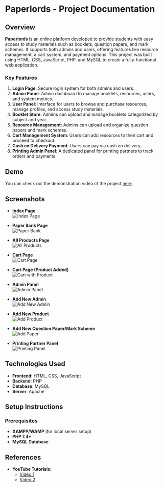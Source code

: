 # Paperlords - Project Documentation

## Overview

**Paperlords** is an online platform developed to provide students with easy access to study materials such as booklets, question papers, and mark schemes. It supports both admins and users, offering features like resource management, a cart system, and payment options. This project was built using HTML, CSS, JavaScript, PHP, and MySQL to create a fully-functional web application.

### Key Features

1. **Login Page**: Secure login system for both admins and users.
2. **Admin Panel**: Admin dashboard to manage booklets, resources, users, and system metrics.
3. **User Panel**: Interface for users to browse and purchase resources, manage profiles, and access study materials.
4. **Booklet Store**: Admins can upload and manage booklets categorized by subject and year.
5. **Resource Management**: Admins can upload and organize question papers and mark schemes.
6. **Cart Management System**: Users can add resources to their cart and proceed to checkout.
7. **Cash on Delivery Payment**: Users can pay via cash on delivery.
8. **Printing Admin Panel**: A dedicated panel for printing partners to track orders and payments.

## Demo

You can check out the demonstration video of the project [here](https://youtu.be/__JBln4gK5U).

## Screenshots

- **Index Page**  
  ![Index Page](https://github.com/user-attachments/assets/b7fee067-ef9f-45f3-9938-2f0fe17ec101)  

- **Paper Bank Page**  
  ![Paper Bank](https://github.com/user-attachments/assets/db739b3b-524b-46a6-9516-15e02316d488)  

- **All Products Page**  
  ![All Products](https://github.com/user-attachments/assets/09a65246-d586-4e9c-a1f1-0c9a9806dbb8)  

- **Cart Page**  
  ![Cart Page](https://github.com/user-attachments/assets/131fd539-2f99-4833-9586-a5257f256037)  

- **Cart Page (Product Added)**  
  ![Cart with Product](https://github.com/user-attachments/assets/131fd539-2f99-4833-9586-a5257f256037)  

- **Admin Panel**  
  ![Admin Panel](https://github.com/user-attachments/assets/78f2e5d8-3c1c-4028-b956-145aa91a0eff)  

- **Add New Admin**  
  ![Add New Admin](https://github.com/user-attachments/assets/33bcb490-6b7b-4906-ae45-972f989bd2b9)  

- **Add New Product**  
  ![Add Product](https://github.com/user-attachments/assets/ef92f241-d785-4e5a-ac86-67e5d10acb59)  

- **Add New Question Paper/Mark Scheme**  
  ![Add Paper](https://github.com/user-attachments/assets/29333f35-5041-4161-a064-f5b206c83ebf)  

- **Printing Partner Panel**  
  ![Printing Panel](https://github.com/user-attachments/assets/0c9df4c8-34e9-41c0-9a8d-cb99cef48a2d)

## Technologies Used

- **Frontend**: HTML, CSS, JavaScript
- **Backend**: PHP
- **Database**: MySQL
- **Server**: Apache

## Setup Instructions

### Prerequisites

- **XAMPP/WAMP** (for local server setup)
- **PHP 7.4+**
- **MySQL Database**


## References

- **YouTube Tutorials**:
  - [Video 1](https://youtu.be/rCKtEnsNmeY?si=yYQI5CN7uLBg3phi)
  - [Video 2](https://youtu.be/7_WAwV6ze9A?si=PHUg56ds6Ho-sIgw)


